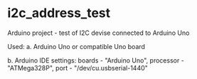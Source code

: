 # i2c_address_test
Arduino project - test of I2C devise connected to Arduino Uno

Used:
a. Arduino Uno or compatible Uno board

b. Arduino IDE settings: 
  boards - "Arduino Uno",
  processor - "ATMega328P",
  port - "/dev/cu.usbserial-1440"
